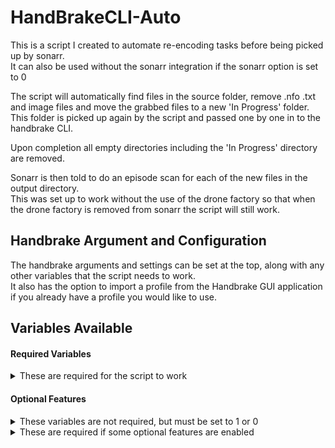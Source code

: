 # HandBrakeCLI-Auto


This is a script I created to automate re-encoding tasks before being picked up by sonarr.  
It can also be used without the sonarr integration if the sonarr option is set to 0


The script will automatically find files in the source folder, remove .nfo .txt and image files and move the grabbed files to a new 'In Progress' folder.  
This folder is picked up again by the script and passed one by one in to the handbrake CLI.


Upon completion all empty directories including the 'In Progress' directory are removed.


Sonarr is then told to do an episode scan for each of the new files in the output directory.  
This was set up to work without the use of the drone factory so that when the drone factory is removed from sonarr the script will still work.


## Handbrake Argument and Configuration ##


The handbrake arguments and settings can be set at the top, along with any other variables that the script needs to work.  
It also has the option to import a profile from the Handbrake GUI application if you already have a profile you would like to use.


## Variables Available ##  
#### Required Variables

<details>
	<summary>These are required for the script to work</summary>
<p>
	
```$sourcefolder``` - content you want to re-encode  
```$destinationfolder``` - where you want the completed files  
```$destinationlog``` - where you want the file completion log to go  
```$lockdest``` - where the script lock files go (used to determine if it is currently running or encoding)  
```$newfileext``` - your re-encoded file extension  
```$handargs``` - handbrake settings. do not add input and output arguments to this. It is filled in dynamically by the script  
	
</p>
</details>

#### Optional Features

<details>
	<summary>These variables are not required, but must be set to 1 or 0</summary>
<p>
	
Set these to 1 to enable the feature. 0 will disable it  
```$recursive``` - recursively search source folder  
```$remold``` - remove source files after re-encode has completed  
```$clrrcl``` - clear recycle bin after script has finished  
```$sonarr``` - enable sonarr episode scan after script has finished  
```$changeaffinity``` - change the processor affinity for handbrake CLI  
```$import``` - import handbrake GUI profile. This overrides the $handargs variable  
```$hidden``` - hide the handbrake CLI window when re-encoding files  

</p>
</details>


<details>
	<summary>These are required if some optional features are enabled</summary>
<p>

For use with `$sonarr`  
   ``$sonarrurl`` - URL for sonarr  
   ``$sonarrapi`` - API for your sonarr installation
	
For use with `$changeaffinity`  
   ``$decimal`` - choose which threads to use for the above

For use with `$import`  
   ``$handpro`` - name of the handbrake GUI profile  
	
</p>
</details>
